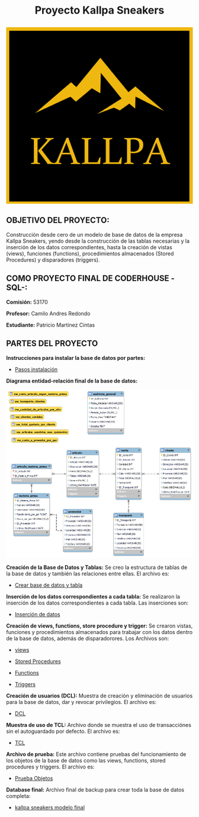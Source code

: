 # <p align="center">**Proyecto Kallpa Sneakers**</p>

<p align="center">
  <img src="/Recursos/Kallpa logo.png" alt="Kallpa">
</p>


## OBJETIVO DEL PROYECTO: 

Construcción desde cero de un modelo de base de datos de la empresa Kallpa Sneakers, yendo desde la construcción de las tablas necesarias y la inserción de los datos correspondientes, hasta la creación de vistas (views), funciones (functions), procedimientos almacenados (Stored Procedures) y disparadores (triggers).

## COMO PROYECTO FINAL DE CODERHOUSE -SQL-:

**Comisión:** 53170

**Profesor:** Camilo Andres Redondo

**Estudiante:** Patricio Martinez Cintas

## PARTES DEL PROYECTO


**Instrucciones para instalar la base de datos por partes:**

+ [Pasos instalación](/Instalación.txt)

**Diagrama entidad-relación final de la base de datos:**

<p align="center">
  <img src="/Recursos/Diagrama Entidad-relacion.png" alt="KPI" width="1000">
</p>

**Creación de la Base de Datos y Tablas:** Se creo la estructura de tablas de la base de datos y también las relaciones entre ellas. El archivo es:

+ [Crear base de datos y tabla](/Carpeta%20Objetos/1%20-%20creación%20esquema%20y%20tablas.sql)

**Inserción de los datos correspondientes a cada tabla:** Se realizaron la inserción de los datos correspondientes a cada tabla. Las inserciones son:

+ [Inserción de datos](/Carpeta%20Objetos/2%20-%20inserción%20datos.sql)


**Creación de views, functions, store procedure y trigger:** Se crearon vistas, funciones y procedimientos almacenados para trabajar con los datos dentro de la base de datos, además de disparadorores. Los Archivos son: 

+ [views](/Carpeta%20Objetos/3%20-%20Vistas.sql)

+ [Stored Procedures](/Carpeta%20Objetos/5%20-%20Procedimientos%20almacenados.sql)

+ [Functions](/Carpeta%20Objetos/4%20-%20Funciones.sql)

+ [Triggers](/Carpeta%20Objetos/6%20-%20Disparadores.sql)

**Creación de usuarios (DCL):** Muestra de creación y eliminación de usuarios para la base de datos, dar y revocar privilegios. El archivo es:

+ [DCL](/Carpeta%20Objetos/7%20-%20DCL.sql)

**Muestra de uso de TCL:** Archivo donde se muestra el uso de transacciónes sin el autoguardado por defecto. El archivo es:

+ [TCL](/Carpeta%20Objetos/8%20-%20TCL.sql)


**Archivo de prueba:** Este archivo contiene pruebas del funcionamiento de los objetos de la base de datos como las views, functions, stored procedures y triggers. El archivo es:

+ [Prueba Objetos](/Carpeta%20Objetos/9%20-%20Pruebas%20de%20los%20objetos.sql)

**Database final:** Archivo final de backup para crear toda la base de datos completa:

+ [kallpa sneakers modelo final](/Carpeta%20Objetos/10%20-%20kallpa%20sneakers%20-%20backup.sql)
